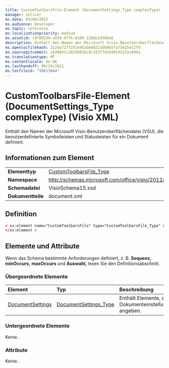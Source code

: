 ```yaml
---
title: CustomToolbarsFile-Element (DocumentSettings_Type complexType) (Visio XML)
manager: soliver
ms.date: 03/09/2015
ms.audience: Developer
ms.topic: reference
ms.localizationpriority: medium
ms.assetid: c9789239-a919-97f6-8109-126bb1038be6
description: Enthält den Namen der Microsoft Visio-Benutzeroberflächendatei (VSU), die benutzerdefinierte Symbolleisten und Statusleisten für ein Dokument definiert.
ms.openlocfilehash: 312da727f251e953de89221669b5fa73e25e12f9
ms.sourcegitcommit: a1d9041c20256616c9c183f7d1049142a7ac6991
ms.translationtype: MT
ms.contentlocale: de-DE
ms.lasthandoff: 09/24/2021
ms.locfileid: "59613044"
---
```

# <a name="customtoolbarsfile-element-documentsettings_type-complextype-visio-xml"></a>CustomToolbarsFile-Element (DocumentSettings_Type complexType) (Visio XML)

Enthält den Namen der Microsoft Visio-Benutzeroberflächendatei (VSU), die benutzerdefinierte Symbolleisten und Statusleisten für ein Dokument definiert.
  
## <a name="element-information"></a>Informationen zum Element

|||
|:-----|:-----|
|**Elementtyp** <br/> |[CustomToolbarsFile_Type](customtoolbarsfile_type-complextypevisio-xml.md) <br/> |
|**Namespace** <br/> |http://schemas.microsoft.com/office/visio/2012/main  <br/> |
|**Schemadatei** <br/> |VisioSchema15.xsd  <br/> |
|**Dokumentteile** <br/> |document.xml  <br/> |
   
## <a name="definition"></a>Definition

```XML
< xs:element name="CustomToolbarsFile" type="CustomToolbarsFile_Type" minOccurs="0" maxOccurs="1" >
</xs:element >
```

## <a name="elements-and-attributes"></a>Elemente und Attribute

Wenn das Schema bestimmte Anforderungen definiert, z. B. **Sequenz,** **minOccurs,** **maxOccurs** und **Auswahl,** lesen Sie den Definitionsabschnitt. 
  
### <a name="parent-elements"></a>Übergeordnete Elemente

|**Element**|**Typ**|**Beschreibung**|
|:-----|:-----|:-----|
|[DocumentSettings](documentsettings-element-visiodocument_type-complextypevisio-xml.md) <br/> |[DocumentSettings_Type](documentsettings_type-complextypevisio-xml.md) <br/> |Enthält Elemente, die Dokumenteinstellungen angeben.  <br/> |
   
### <a name="child-elements"></a>Untergeordnete Elemente

Keine.
  
### <a name="attributes"></a>Attribute

Keine.
  


